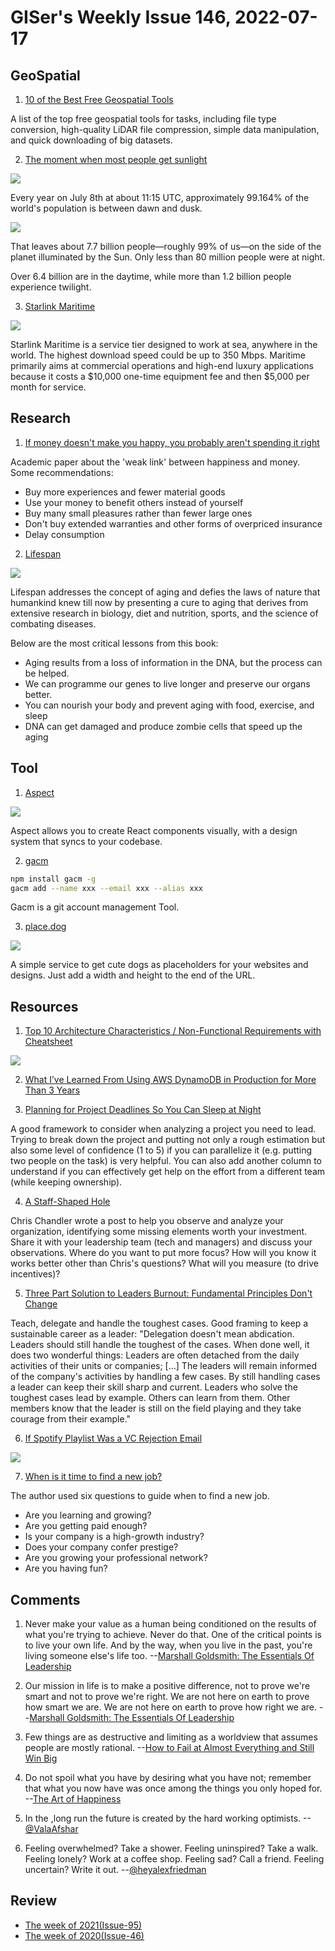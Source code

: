 # GISer's Weekly Issue 146, 2022-07-17

## GeoSpatial

1. [10 of the Best Free Geospatial Tools](https://mapscaping.com/best-free-geospatial-tools/)

A list of the top free geospatial tools for tasks, including file type conversion, high-quality LiDAR file compression, simple data manipulation, and quick downloading of big datasets.

2. [The moment when most people get sunlight](https://www.timeanddate.com/news/astronomy/99-percent-sunlight-july-8)

![](https://c.tadst.com/gfx/1200x675/day-night-map.png?1)

Every year on July 8th at about 11:15 UTC, approximately 99.164% of the world's population is between dawn and dusk.

![](https://c.tadst.com/gfx/1200x675/worlds-population-daylight-night.png?1)

That leaves about 7.7 billion people—roughly 99% of us—on the side of the planet illuminated by the Sun. Only less than 80 million people were at night.

Over 6.4 billion are in the daytime, while more than 1.2 billion people experience twilight.

3. [Starlink Maritime](https://www.starlink.com/maritime)

![](https://cdn.beekka.com/blogimg/asset/202207/bg2022070805.webp)

Starlink Maritime is a service tier designed to work at sea, anywhere in the world. The highest download speed could be up to 350 Mbps. Maritime primarily aims at commercial operations and high-end luxury applications because it costs a $10,000 one-time equipment fee and then $5,000 per month for service.

## Research

1. [If money doesn't make you happy, you probably aren't spending it right](https://scholar.harvard.edu/files/danielgilbert/files/if-money-doesnt-make-you-happy.nov-12-20101.pdf)

Academic paper about the 'weak link' between happiness and money. Some recommendations:

- Buy more experiences and fewer material goods
- Use your money to benefit others instead of yourself
- Buy many small pleasures rather than fewer large ones
- Don't buy extended warranties and other forms of overpriced insurance
- Delay consumption

2. [Lifespan](https://fourminutebooks.com/lifespan-summary/)

![](https://external-content.duckduckgo.com/iu/?u=https%3A%2F%2Fd28hgpri8am2if.cloudfront.net%2Fbook_images%2Fonix%2Fcvr9781501191978%2Flifespan-9781501191978_xlg.jpg&f=1&nofb=1)

Lifespan addresses the concept of aging and defies the laws of nature that humankind knew till now by presenting a cure to aging that derives from extensive research in biology, diet and nutrition, sports, and the science of combating diseases.

Below are the most critical lessons from this book:

- Aging results from a loss of information in the DNA, but the process can be helped.
- We can programme our genes to live longer and preserve our organs better.
- You can nourish your body and prevent aging with food, exercise, and sleep
- DNA can get damaged and produce zombie cells that speed up the aging

## Tool

1. [Aspect](https://aspect.app/)

![](https://cdn.beekka.com/blogimg/asset/202205/bg2022051407.webp)

Aspect allows you to create React components visually, with a design system that syncs to your codebase.

2. [gacm](https://github.com/alqmc/gacm)

```zsh
npm install gacm -g
gacm add --name xxx --email xxx --alias xxx
```

Gacm is a git account management Tool.

3. [place.dog](https://place.dog/)

![](https://cdn.beekka.com/blogimg/asset/202203/bg2022031004.webp)

A simple service to get cute dogs as placeholders for your websites and designs. Just add a width and height to the end of the URL.

## Resources

1.  [Top 10 Architecture Characteristics / Non-Functional Requirements with Cheatsheet](https://blog.devgenius.io/top-10-architecture-characteristics-non-functional-requirements-with-cheatsheat-7ad14bbb0a9b)

![](https://imgur.com/a/HzPp8s0)

2. [What I’ve Learned From Using AWS DynamoDB in Production for More Than 3 Years](https://medium.com/@b.stoilov/what-ive-learned-from-using-aws-dynamodb-in-production-for-more-than-3-years-49a077886b5c)

3. [Planning for Project Deadlines So You Can Sleep at Night](https://www.buildthestage.com/planning-for-project-deadlines-so-you-can-sleep-at-night/)

A good framework to consider when analyzing a project you need to lead. Trying to break down the project and putting not only a rough estimation but also some level of confidence (1 to 5) if you can parallelize it (e.g. putting two people on the task) is very helpful. You can also add another column to understand if you can effectively get help on the effort from a different team (while keeping ownership).

4. [A Staff-Shaped Hole](https://squanderingti.me/blog/2022/06/29/a-staff-shaped-hole.html)

Chris Chandler wrote a post to help you observe and analyze your organization, identifying some missing elements worth your investment. Share it with your leadership team (tech and managers) and discuss your observations. Where do you want to put more focus? How will you know it works better other than Chris's questions? What will you measure (to drive incentives)?

5. [Three Part Solution to Leaders Burnout: Fundamental Principles Don't Change](https://jjude.com/leaders-burnout/)

Teach, delegate and handle the toughest cases. Good framing to keep a sustainable career as a leader: "Delegation doesn't mean abdication. Leaders should still handle the toughest of the cases. When done well, it does two wonderful things: Leaders are often detached from the daily activities of their units or companies; [...] The leaders will remain informed of the company's activities by handling a few cases. By still handling cases a leader can keep their skill sharp and current. Leaders who solve the toughest cases lead by example. Others can learn from them. Other members know that the leader is still on the field playing and they take courage from their example."

6. [If Spotify Playlist Was a VC Rejection Email](https://twitter.com/EliotPence/status/1547209738781429760)

![](https://pbs.twimg.com/media/FXjLC9gX0AIWQU3?format=jpg&name=medium)

7. [When is it time to find a new job?](https://www.cenizal.com/when-is-it-time-to-find-a-new-job/)

The author used six questions to guide when to find a new job.

- Are you learning and growing?
- Are you getting paid enough?
- Is your company is a high-growth industry?
- Does your company confer prestige?
- Are you growing your professional network?
- Are you having fun?

## Comments

1. Never make your value as a human being conditioned on the results of what you're trying to achieve. Never do that. One of the critical points is to live your own life. And by the way, when you live in the past, you're living someone else's life too.
   --[Marshall Goldsmith: The Essentials Of Leadership](https://fs.blog/knowledge-project-podcast/marshall-goldsmith/)

2. Our mission in life is to make a positive difference, not to prove we're smart and not to prove we're right. We are not here on earth to prove how smart we are. We are not here on earth to prove how right we are.
   --[Marshall Goldsmith: The Essentials Of Leadership](https://fs.blog/knowledge-project-podcast/marshall-goldsmith/)

3. Few things are as destructive and limiting as a worldview that assumes people are mostly rational.
   --[How to Fail at Almost Everything and Still Win Big](https://fs.blog/scott-adams-fail-at-everything/)

4. Do not spoil what you have by desiring what you have not; remember that what you now have was once among the things you only hoped for.
   --[The Art of Happiness](https://www.amazon.ca/dp/0143107216)

5. In the ,long run the future is created by the hard working optimists.
   --[@ValaAfshar](https://twitter.com/ValaAfshar/status/1545231296342933505)

6. Feeling overwhelmed? Take a shower. Feeling uninspired? Take a walk. Feeling lonely? Work at a coffee shop. Feeling sad? Call a friend. Feeling uncertain? Write it out.
   --[@heyalexfriedman](https://twitter.com/heyalexfriedman/status/1547228058419068928)

## Review

- [The week of 2021(Issue-95)](https://github.com/lkcozy/weekly/blob/master/docs/2021/issue-95.md)
- [The week of 2020(Issue-46)](https://github.com/lkcozy/weekly/blob/master/docs/2020/issue-46.md)
